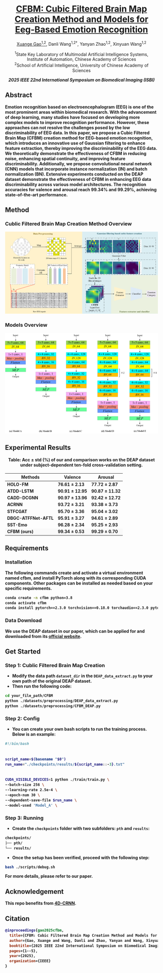 
<h1 align="center">
  <a href="https://ieeexplore.ieee.org/abstract/document/10981248">
    CFBM: Cubic Filtered Brain Map Creation Method and Models for Eeg-Based Emotion Recognition
  </a>
</h1>

<p align="center">
  <a href="https://scholar.google.com/citations?user=AZSVH9sAAAAJ&hl=en">Xuange Gao<sup>1,2</sup></a>, 
  Danli Wang<sup>1,2†</sup>, 
  Yanyan Zhao<sup>1,2</sup>, 
  Xinyuan Wang<sup>1,2</sup>
</p>

<p align="center">
<sup>1</sup>State Key Laboratory of Multimodal Artificial Intelligence Systems, <br>Institute of Automation, Chinese Academy of Sciences 
<br>
<sup>2</sup>School of Artificial Intelligence, University of Chinese Academy of Sciences
<br>

</p>

<p align="center"><em><strong>2025 IEEE 22nd International Symposium on Biomedical Imaging (ISBI)</em></p>


## Abstract

Emotion recognition based on electroencephalogram (EEG) is one of the most prominent areas within biomedical research. With the advancement of deep learning, many studies have focused on developing more complex models to improve recognition performance. However, these approaches can not resolve the challenges posed by the low discriminability of EEG data. In this paper, we propose a Cubic Filtered Brain Map (CFBM) creation method for EEG-based emotion recognition, which introduces an innovative use of Gaussian filtering to enhance feature extraction, thereby improving the discriminability of the EEG data. We theoretically demonstrate the effectiveness of CFBM in reducing noise, enhancing spatial continuity, and improving feature discriminability. Additionally, we propose convolutional neural network (CNN) models that incorporate instance normalization (IN) and batch normalization (BN). Extensive experiments conducted on the DEAP dataset demonstrate the effectiveness of CFBM in enhancing EEG data discriminability across various model architectures. The recognition accuracies for valence and arousal reach 99.34\% and 99.29\%, achieving state-of-the-art performance.

## Method

### Cublic Filtered Brain Map Creation Method Overview
<p align="center">
  <img src="CFBM_overview.png" width="600"/>
</p>

### Models Overview
<p align="center">
  <img src="models_overview.png" width="600"/>
</p>

## Experimental Results

<h4 align="center">Table: Acc ± std (%) of our and comparison works on the DEAP dataset under subject-dependent ten-fold cross-validation setting.</h3>

<div align="center">

<table>
  <thead>
    <tr>
      <th>Methods</th>
      <th>Valence</th>
      <th>Arousal</th>
    </tr>
  </thead>
  <tbody>
    <tr><td>HOLO-FM </td><td>76.61 ± 2.13</td><td>77.72 ± 2.87</td></tr>
    <tr><td>ATDD-LSTM </td><td>90.91 ± 12.95</td><td>90.87 ± 11.32</td></tr>
    <tr><td>CADD-DCGNN </td><td>90.97 ± 13.96</td><td>92.42 ± 12.72</td></tr>
    <tr><td>ACRNN </td><td>93.72 ± 3.21</td><td>93.38 ± 3.73</td></tr>
    <tr><td>STFCGAT </td><td>95.70 ± 3.36</td><td>95.04 ± 3.02</td></tr>
    <tr><td>DBGC-ATFFNet-AFTL </td><td>95.91 ± 3.27</td><td>94.61 ± 2.89</td></tr>
    <tr><td>SST-Emo </td><td>96.28 ± 2.34</td><td>95.25 ± 2.93</td></tr>
    <tr style="background-color:#f9f9f9;">
  <td><strong>CFBM (ours)</strong></td>
  <td><strong>99.34 ± 0.53</strong></td>
  <td><strong>99.29 ± 0.70</strong></td>
</tr>
  </tbody>
</table>

</div>


<!-- <p align="center"><em>Note:</em> [1]–[7] refer to the corresponding references in the paper.</p> -->



## Requirements
### Installation
The following commands create and activate a virtual environment named cfbm, and install PyTorch along with its corresponding CUDA components. 
Other packages can be installed as needed based on your specific requirements.

```bash
conda create -n cfbm python=3.8
conda activate cfbm
conda install pytorch==2.3.0 torchvision==0.18.0 torchaudio==2.3.0 pytorch-cuda=11.8 -c pytorch -c nvidia
```

### Data Download
We use the DEAP dataset in our paper, which can be applied for and downloaded from its [official website](https://www.eecs.qmul.ac.uk/mmv/datasets/deap/).



## Get Started

### Step 1: Cublic Filtered Brain Map Creation

* Modify the data path `dataset_dir` in the `DEAP_data_extract.py` to your own path of the original DEAP dataset.
* Then run the following code:

```bash
cd your_file_path/CFBM
python ./datasets/preprocessing/DEAP_data_extract.py
python ./datasets/preprocessing/CFBM_DEAP.py
```

### Step 2: Config
* You can create your own bash scripts to run the training process. Below is an example:

```bash
#!/bin/bash


script_name=$(basename "$0")
run_name="./checkpoints/results/${script_name::-3}.txt"


CUDA_VISIBLE_DEVICES=1 python ./train/train.py \
--batch-size 256 \
--learning-rate 2.5e-4 \
--epoch-num 30 \
--dependent-save-file $run_name \
--model-used 'Model_A' \
```


### Step 3: Running
* Create the `checkpoints` folder with two subfolders: `pth` and `results`:

```bash
checkpoints/
├── pth/
└── results/
```
* Once the setup has been verified, proceed with the following step:


```bash
bash ./scripts/debug.sh
```

For more details, please refer to our paper.

## Acknowledgement

This repo benefits from [4D-CRNN](https://github.com/aug08/4D-CRNN).

<!-- Special thanks go to [Tongtian Yue](https://scholar.google.com/citations?user=OrICiVQAAAAJ&hl=en) for his invaluable assistance throughout the experiment, writing, and refinement processes of this work. We encourage you to check out and follow his related projects in Efficient Multimodal Pre-training. -->

## Citation

```bibtex
@inproceedings{gao2025cfbm,
  title={CFBM: Cubic Filtered Brain Map Creation Method and Models for Eeg-Based Emotion Recognition},
  author={Gao, Xuange and Wang, Danli and Zhao, Yanyan and Wang, Xinyuan},
  booktitle={2025 IEEE 22nd International Symposium on Biomedical Imaging (ISBI)},
  pages={1--5},
  year={2025},
  organization={IEEE}
}
